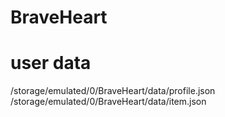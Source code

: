 # BraveHeart


# user data
/storage/emulated/0/BraveHeart/data/profile.json
/storage/emulated/0/BraveHeart/data/item.json
